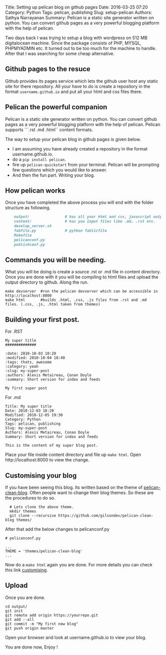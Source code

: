Title: Setting up pelican blog on github pages
Date: 2016-03-25 07:20
Category: Python
Tags: pelican, publishing
Slug: setup-pelican
Authors: Sathya Narrayanan
Summary: Pelican is a static site generator written on python. You can convert github pages as a very powerful blogging platform with the help of pelican.

Two days back I was trying to setup a blog with wordpress on 512 MB digitalocean machine. 
Since the package consists of PHP, MYSQL, PHPMYADMIN etc. It turned out to be too much for 
the machine to handle. After that I was searching for some cheap alternative. 

## Github pages to the resuce

Github provides its pages service which lets the github user host any static site for there
repository. All your have to do is create a repository in the format ```username.github.io```
and put all your html and css files there. 


## Pelican the powerful companion

Pelican is a static site generator written on python. You can convert github pages as a very 
powerful blogging platform with the help of pelican. Pelican supports ```.rst .md .html`` content
formats.

The way to setup your pelican blog in github pages is given below.

* I am assuming you have already created a repository in the format username.github.io.
* do a ```pip install pelican```.
* fire up ```pelican-quickstart``` from your terminal. Pelican will be prompting few questions which you would like to answer.
* And then the fun part. Writing your blog.

## How pelican works

Once you have completed the above process you will end with the folder structure as following.
    
```md
    output/                # has all your html and css, javascript outputs.
    content/               # has you input files like .md, .rst etc.
    develop_server.sh 
    fabfile.py             # python fablicfile
    Makefile
    pelicanconf.py
    publishconf.py
```

## Commands you will be needing.

What you will be doing is create a source .rst or .md file in content directory. Once you are done with it you
will be compiling to html files and upload the output directory to github. Along the run.

```
make devserver  #run the pelican devserver which can be accessible in http://localhost:8000
make html       #builds .html, .css, .js files from .rst and .md files. (.css, .js, .html taken from themes)

``` 

## Building your first post.

For .RST

```
My super title
##############

:date: 2010-10-03 10:20
:modified: 2010-10-04 18:40
:tags: thats, awesome
:category: yeah
:slug: my-super-post
:authors: Alexis Metaireau, Conan Doyle
:summary: Short version for index and feeds

My first super post

```

For .md 

```
Title: My super title
Date: 2010-12-03 10:20
Modified: 2010-12-05 19:30
Category: Python
Tags: pelican, publishing
Slug: my-super-post
Authors: Alexis Metaireau, Conan Doyle
Summary: Short version for index and feeds

This is the content of my super blog post.
```

Place your file inside content directory and file up ```make html```. Open http://localhost:8000 to view the change.

## Customising your blog

If you have been seeing this blog. Its written based on the theme of [pelican-clean-blog](https://github.com/gilsondev/pelican-clean-blog). Often people want to change their blog themes. So these are the procedures to do so.


```
  # Lets clone the above theme.
  mkdir themes
  git clone --recursive https://github.com/gilsondev/pelican-clean-blog themes/

```

After that add the below changes to pelicanconf.py

```
# pelicanconf.py

...
THEME = 'themes/pelican-clean-blog'
...

```

Now do a ```make html``` again you are done. For more details you can check this link [customising](http://docs.getpelican.com/en/3.6.3/themes.html).


## Upload

Once you are done.

```
cd output/
git init
git remote add origin https://yourrepo.git
git add --all
git commit -m "My first new blog"
git push origin master

```

Open your browser and look at username.github.io to view your blog.

You are done now, Enjoy !



